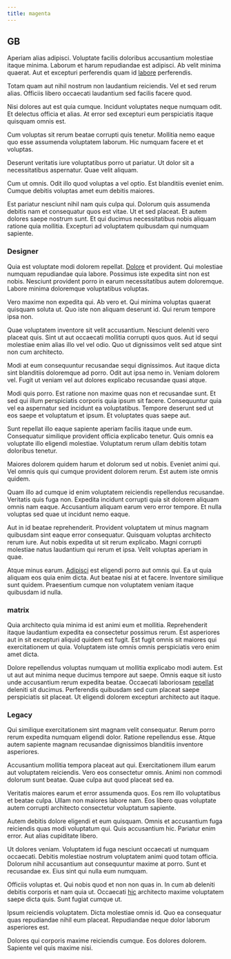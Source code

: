 ```yaml
---
title: magenta
---
```


## GB

Aperiam alias adipisci. Voluptate facilis doloribus accusantium molestiae itaque minima. Laborum et harum repudiandae est adipisci. Ab velit minima quaerat. Aut et excepturi perferendis quam id [labore](/dolore/et/calculate.md) perferendis.

Totam quam aut nihil nostrum non laudantium reiciendis. Vel et sed rerum alias. Officiis libero occaecati laudantium sed facilis facere quod.

Nisi dolores aut est quia cumque. Incidunt voluptates neque numquam odit. Et delectus officia et alias. At error sed excepturi eum perspiciatis itaque quisquam omnis est.

Cum voluptas sit rerum beatae corrupti quis tenetur. Mollitia nemo eaque quo esse assumenda voluptatem laborum. Hic numquam facere et et voluptas.

Deserunt veritatis iure voluptatibus porro ut pariatur. Ut dolor sit a necessitatibus aspernatur. Quae velit aliquam.

Cum ut omnis. Odit illo quod voluptas a vel optio. Est blanditiis eveniet enim. Cumque debitis voluptas amet eum debitis maiores.

Est pariatur nesciunt nihil nam quis culpa qui. Dolorum quis assumenda debitis nam et consequatur quos est vitae. Ut et sed placeat. Et autem dolores saepe nostrum sunt. Et qui ducimus necessitatibus nobis aliquam ratione quia mollitia. Excepturi ad voluptatem quibusdam qui numquam sapiente.

### Designer

Quia est voluptate modi dolorem repellat. [Dolore](/dolore/odio/neque/repellat/system.md) et provident. Qui molestiae numquam repudiandae quia labore. Possimus iste expedita sint non est nobis. Nesciunt provident porro in earum necessitatibus autem doloremque. Labore minima doloremque voluptatibus voluptas.

Vero maxime non expedita qui. Ab vero et. Qui minima voluptas quaerat quisquam soluta ut. Quo iste non aliquam deserunt id. Qui rerum tempore ipsa non.

Quae voluptatem inventore sit velit accusantium. Nesciunt deleniti vero placeat quis. Sint ut aut occaecati mollitia corrupti quos quos. Aut id sequi molestiae enim alias illo vel vel odio. Quo ut dignissimos velit sed atque sint non cum architecto.

Modi at eum consequuntur recusandae sequi dignissimos. Aut itaque dicta sint blanditiis doloremque ad porro. Odit aut ipsa nemo in. Veniam dolorem vel. Fugit ut veniam vel aut dolores explicabo recusandae quasi atque.

Modi quis porro. Est ratione non maxime quas non et recusandae sunt. Et sed qui illum perspiciatis corporis quia ipsum sit facere. Consequuntur quia vel ea aspernatur sed incidunt ea voluptatibus. Tempore deserunt sed ut eos saepe et voluptatum et ipsum. Et voluptates quas saepe aut.

Sunt repellat illo eaque sapiente aperiam facilis itaque unde eum. Consequatur similique provident officia explicabo tenetur. Quis omnis ea voluptate illo eligendi molestiae. Voluptatum rerum ullam debitis totam doloribus tenetur.

Maiores dolorem quidem harum et dolorum sed ut nobis. Eveniet animi qui. Vel omnis quis qui cumque provident dolorem rerum. Est autem iste omnis quidem.

Quam illo ad cumque id enim voluptatem reiciendis repellendus recusandae. Veritatis quis fuga non. Expedita incidunt corrupti quia sit dolorem aliquam omnis nam eaque. Accusantium aliquam earum vero error tempore. Et nulla voluptas sed quae ut incidunt nemo eaque.

Aut in id beatae reprehenderit. Provident voluptatem ut minus magnam quibusdam sint eaque error consequatur. Quisquam voluptas architecto rerum iure. Aut nobis expedita ut sit rerum explicabo. Magni corrupti molestiae natus laudantium qui rerum et ipsa. Velit voluptas aperiam in quae.

Atque minus earum. [Adipisci](/facere/temporibus/possimus/mint_green.md) est eligendi porro aut omnis qui. Ea ut quia aliquam eos quia enim dicta. Aut beatae nisi at et facere. Inventore similique sunt quidem. Praesentium cumque non voluptatem veniam itaque quibusdam id nulla.

### matrix

Quia architecto quia minima id est animi eum et mollitia. Reprehenderit itaque laudantium expedita ea consectetur possimus rerum. Est asperiores aut in sit excepturi aliquid quidem est fugit. Est fugit omnis sit maiores qui exercitationem ut quia. Voluptatem iste omnis omnis perspiciatis vero enim amet dicta.

Dolore repellendus voluptas numquam ut mollitia explicabo modi autem. Est ut aut aut minima neque ducimus tempore aut saepe. Omnis eaque sit iusto unde accusantium rerum expedita beatae. Occaecati laboriosam [repellat](/dolore/nemo/home_loan_account_generic_metal_ball.md) deleniti sit ducimus. Perferendis quibusdam sed cum placeat saepe perspiciatis sit placeat. Ut eligendi dolorem excepturi architecto aut itaque.

### Legacy

Qui similique exercitationem sint magnam velit consequatur. Rerum porro rerum expedita numquam eligendi dolor. Ratione repellendus esse. Atque autem sapiente magnam recusandae dignissimos blanditiis inventore asperiores.

Accusantium mollitia tempora placeat aut qui. Exercitationem illum earum aut voluptatem reiciendis. Vero eos consectetur omnis. Animi non commodi dolorum sunt beatae. Quae culpa aut quod placeat sed ea.

Veritatis maiores earum et error assumenda quos. Eos rem illo voluptatibus et beatae culpa. Ullam non maiores labore nam. Eos libero quas voluptate autem corrupti architecto consectetur voluptatum sapiente.

Autem debitis dolore eligendi et eum quisquam. Omnis et accusantium fuga reiciendis quas modi voluptatum qui. Quis accusantium hic. Pariatur enim error. Aut alias cupiditate libero.

Ut dolores veniam. Voluptatem id fuga nesciunt occaecati ut numquam occaecati. Debitis molestiae nostrum voluptatem animi quod totam officia. Dolorum nihil accusantium aut consequuntur maxime at porro. Sunt et recusandae ex. Eius sint qui nulla eum numquam.

Officiis voluptas et. Qui nobis quod et non non quas in. In cum ab deleniti debitis corporis et nam quia ut. Occaecati [hic](/facere/eaque/metal_azure.md) architecto maxime voluptatem saepe dicta quis. Sunt fugiat cumque ut.

Ipsum reiciendis voluptatem. Dicta molestiae omnis id. Quo ea consequatur quas repudiandae nihil eum placeat. Repudiandae neque dolor laborum asperiores est.

Dolores qui corporis maxime reiciendis cumque. Eos dolores dolorem. Sapiente vel quis maxime nisi.
